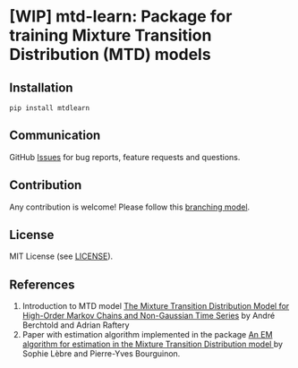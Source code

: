 # [WIP] mtd-learn: Package for training Mixture Transition Distribution (MTD) models

## Installation

```
pip install mtdlearn
```

## Communication
GitHub [Issues](https://github.com/PiotrekGa/mtd-learn/issues) for bug reports, feature requests and questions.

## Contribution
Any contribution is welcome! Please follow this [branching model](https://nvie.com/posts/a-successful-git-branching-model/).

## License
MIT License (see [LICENSE](https://github.com/PiotrekGa/mtd-learn/blob/master/LICENSE)).

## References
1. Introduction to MTD model [The Mixture Transition Distribution Model for High-Order Markov Chains and Non-Gaussian Time Series](https://projecteuclid.org/euclid.ss/1042727943) by André Berchtold and Adrian Raftery
2. Paper with estimation algorithm implemented in the package [An EM algorithm for estimation in the Mixture Transition Distribution model
](https://arxiv.org/abs/0803.0525) by Sophie Lèbre and Pierre-Yves Bourguinon.
